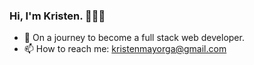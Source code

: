 ### Hi, I'm Kristen.  👩🏽‍💻


- 🌱 On a journey to become a full stack web developer.
- 📫 How to reach me: kristenmayorga@gmail.com 


